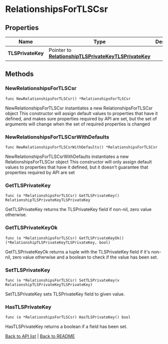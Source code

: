 # RelationshipsForTLSCsr

## Properties

Name | Type | Description | Notes
------------ | ------------- | ------------- | -------------
**TLSPrivateKey** | Pointer to [**RelationshipTLSPrivateKeyTLSPrivateKey**](RelationshipTLSPrivateKeyTLSPrivateKey.md) |  | [optional] 

## Methods

### NewRelationshipsForTLSCsr

`func NewRelationshipsForTLSCsr() *RelationshipsForTLSCsr`

NewRelationshipsForTLSCsr instantiates a new RelationshipsForTLSCsr object
This constructor will assign default values to properties that have it defined,
and makes sure properties required by API are set, but the set of arguments
will change when the set of required properties is changed

### NewRelationshipsForTLSCsrWithDefaults

`func NewRelationshipsForTLSCsrWithDefaults() *RelationshipsForTLSCsr`

NewRelationshipsForTLSCsrWithDefaults instantiates a new RelationshipsForTLSCsr object
This constructor will only assign default values to properties that have it defined,
but it doesn't guarantee that properties required by API are set

### GetTLSPrivateKey

`func (o *RelationshipsForTLSCsr) GetTLSPrivateKey() RelationshipTLSPrivateKeyTLSPrivateKey`

GetTLSPrivateKey returns the TLSPrivateKey field if non-nil, zero value otherwise.

### GetTLSPrivateKeyOk

`func (o *RelationshipsForTLSCsr) GetTLSPrivateKeyOk() (*RelationshipTLSPrivateKeyTLSPrivateKey, bool)`

GetTLSPrivateKeyOk returns a tuple with the TLSPrivateKey field if it's non-nil, zero value otherwise
and a boolean to check if the value has been set.

### SetTLSPrivateKey

`func (o *RelationshipsForTLSCsr) SetTLSPrivateKey(v RelationshipTLSPrivateKeyTLSPrivateKey)`

SetTLSPrivateKey sets TLSPrivateKey field to given value.

### HasTLSPrivateKey

`func (o *RelationshipsForTLSCsr) HasTLSPrivateKey() bool`

HasTLSPrivateKey returns a boolean if a field has been set.


[Back to API list](../README.md#documentation-for-api-endpoints) | [Back to README](../README.md)
